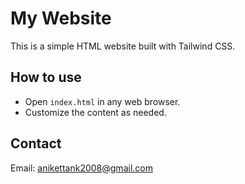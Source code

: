 # My Website

This is a simple HTML website built with Tailwind CSS.

## How to use

- Open `index.html` in any web browser.
- Customize the content as needed.

## Contact

Email: anikettank2008@gmail.com
